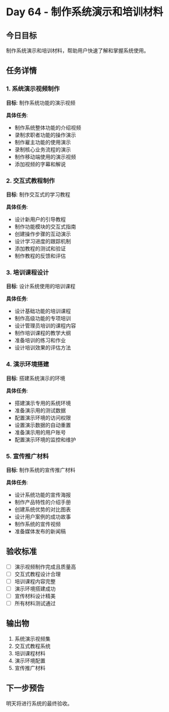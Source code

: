 # Day 64 - 制作系统演示和培训材料

## 今日目标
制作系统演示和培训材料，帮助用户快速了解和掌握系统使用。

## 任务详情

### 1. 系统演示视频制作
**目标**: 制作系统功能的演示视频

**具体任务**:
- 制作系统整体功能的介绍视频
- 录制求职者功能的操作演示
- 制作雇主功能的使用演示
- 录制核心业务流程的演示
- 制作移动端使用的演示视频
- 添加视频的字幕和解说

### 2. 交互式教程制作
**目标**: 制作交互式的学习教程

**具体任务**:
- 设计新用户的引导教程
- 制作功能模块的交互式指南
- 创建操作步骤的互动演示
- 设计学习进度的跟踪机制
- 添加教程的测试和验证
- 制作教程的反馈和评估

### 3. 培训课程设计
**目标**: 设计系统使用的培训课程

**具体任务**:
- 设计基础功能的培训课程
- 制作高级功能的专项培训
- 设计管理员培训的课程内容
- 制作培训课程的教学大纲
- 准备培训的练习和作业
- 设计培训效果的评估方法

### 4. 演示环境搭建
**目标**: 搭建系统演示的环境

**具体任务**:
- 搭建演示专用的系统环境
- 准备演示用的测试数据
- 配置演示环境的访问权限
- 设置演示数据的自动重置
- 准备演示用的用户账号
- 配置演示环境的监控和维护

### 5. 宣传推广材料
**目标**: 制作系统的宣传推广材料

**具体任务**:
- 设计系统功能的宣传海报
- 制作产品特性的介绍手册
- 创建系统优势的对比图表
- 设计用户案例的成功故事
- 制作系统的宣传视频
- 准备媒体发布的新闻稿

## 验收标准
- [ ] 演示视频制作完成且质量高
- [ ] 交互式教程设计合理
- [ ] 培训课程内容完整
- [ ] 演示环境搭建成功
- [ ] 宣传材料设计精美
- [ ] 所有材料测试通过

## 输出物
1. 系统演示视频集
2. 交互式教程系统
3. 培训课程材料
4. 演示环境配置
5. 宣传推广材料

## 下一步预告
明天将进行系统的最终验收。
